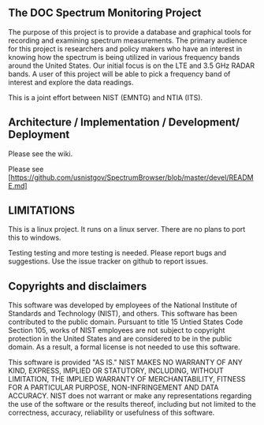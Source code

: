 <h2> The DOC Spectrum Monitoring Project </h2>

The purpose of this project is to provide a database and graphical tools
for recording and examining spectrum measurements.  The primary audience
for this project is researchers and policy makers who have an interest
in knowing how the spectrum is being utilized in various frequency bands
around the United States. Our initial focus is on the LTE and 3.5 GHz
RADAR bands.  A user of this project  will be able to pick a frequency
band of interest and explore the data readings.

This is a joint effort between NIST (EMNTG) and NTIA (ITS).

<h2> Architecture / Implementation / Development/ Deployment </h2>

Please see the wiki.

Please see [https://github.com/usnistgov/SpectrumBrowser/blob/master/devel/README.md]

<h2> LIMITATIONS </h2>

This is a linux project. It runs on a linux server. There are no plans to port this to windows.

Testing testing and more testing is needed. Please report bugs and suggestions.
Use the issue tracker on github to report issues.

<h2>Copyrights and disclaimers </h2>

 
<p>This software was developed by employees of the National Institute of
Standards and Technology (NIST), and others. 
This software has been contributed to the public domain. 
Pursuant to title 15 Untied States Code Section 105, works of NIST
employees are not subject to copyright protection in the United States
and are considered to be in the public domain. 
As a result, a formal license is not needed to use this software.
 
<p>This software is provided "AS IS."  
NIST MAKES NO WARRANTY OF ANY KIND, EXPRESS, IMPLIED
OR STATUTORY, INCLUDING, WITHOUT LIMITATION, THE IMPLIED WARRANTY OF
MERCHANTABILITY, FITNESS FOR A PARTICULAR PURPOSE, NON-INFRINGEMENT
AND DATA ACCURACY.  NIST does not warrant or make any representations
regarding the use of the software or the results thereof, including but
not limited to the correctness, accuracy, reliability or usefulness of
this software.


